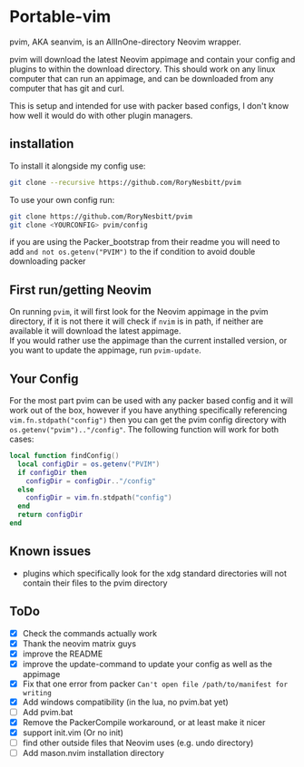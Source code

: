 # Portable-vim

pvim, AKA seanvim, is an AllInOne-directory Neovim wrapper.

pvim will download the latest Neovim appimage and contain your config and
plugins to within the download directory. This should work on any linux computer
that can run an appimage, and can be downloaded from any computer that has git
and curl.

This is setup and intended for use with packer based configs, I don't know how
well it would do with other plugin managers.

## installation

To install it alongside my config use:

```sh
git clone --recursive https://github.com/RoryNesbitt/pvim
```

To use your own config run:

```sh
git clone https://github.com/RoryNesbitt/pvim
git clone <YOURCONFIG> pvim/config
```

if you are using the Packer_bootstrap from their readme you will need to add
  `and not os.getenv("PVIM")` to the if condition to avoid double downloading
  packer

## First run/getting Neovim

On running `pvim`, it will first look for the Neovim appimage in the pvim
directory, if it is not there it will check if `nvim` is in path, if neither are
available it will download the latest appimage.  
If you would rather use the appimage than the current installed version, or you
want to update the appimage, run `pvim-update`.

## Your Config

For the most part pvim can be used with any packer based config and it will work
out of the box, however if you have anything specifically referencing
`vim.fn.stdpath("config")` then you can get the pvim config directory with
`os.getenv("pvim").."/config"`. The following function will work for both cases:

```lua
local function findConfig()
  local configDir = os.getenv("PVIM")
  if configDir then
    configDir = configDir.."/config"
  else
    configDir = vim.fn.stdpath("config")
  end
  return configDir
end
```

## Known issues

- plugins which specifically look for the xdg standard directories will not contain
their files to the pvim directory

## ToDo

- [x] Check the commands actually work
- [x] Thank the neovim matrix guys 
- [x] improve the README 
- [x] improve the update-command to update your config as well as the appimage 
- [x] Fix that one error from packer `Can't open file /path/to/manifest for writing` 
- [x] Add windows compatibility (in the lua, no pvim.bat yet) 
- [ ] Add pvim.bat 
- [x] Remove the PackerCompile workaround, or at least make it nicer 
- [x] support init.vim (Or no init) 
- [ ] find other outside files that Neovim uses (e.g. undo directory) 
- [ ] Add mason.nvim installation directory 
